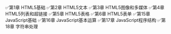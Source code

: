 ✅第1章 HTML5基础
✅第2章 HTML5文本
✅第3章 HTML5图像和多媒体
✅第4章 HTML5列表和超链接
✅第5章 HTML5表格
✅第6章 HTML5表单
✅第15章 JavaScript基础
✅第16章 JavaScript基本运算
✅第17章 JavaScript程序结构
✅第18章 字符串处理
